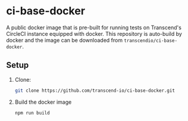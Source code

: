 # ci-base-docker

A public docker image that is pre-built for running tests on Transcend's CircleCI instance equipped with docker. This repository is auto-build by docker and the image can be downloaded from `transcendio/ci-base-docker`.

## Setup

1. Clone:

    ```sh
    git clone https://github.com/transcend-io/ci-base-docker.git
    ```

2. Build the docker image

    ```sh
    npm run build
    ```

